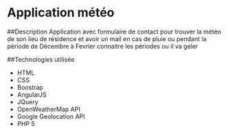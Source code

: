 # Application météo

##Description
Application avec formulaire de contact pour trouver la météo de son lieu de résidence et avoir un mail en cas de pluie ou pendant la période de Décembre à Fevrier connaitre les périodes ou il va geler

##Technologies utilisée
* HTML
* CSS
* Boostrap
* AngularJS
* JQuery
* OpenWeatherMap API
* Google Geolocation API
* PHP 5